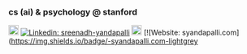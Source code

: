 ### cs (ai) & psychology @ stanford
<img src="https://cdn.jsdelivr.net/gh/devicons/devicon/icons/linkedin/linkedin-original.svg" width="20"/> [![Linkedin: sreenadh-yandapalli](https://img.shields.io/badge/-sreenadh--yandapalli-blue?style=flat-square&logo=Linkedin&logoColor=white&link=https://www.linkedin.com/in/sreenadh-yandapalli/)](https://www.linkedin.com/in/sreenadh-yandapalli/) <img src="https://cdn.jsdelivr.net/gh/devicons/devicon/icons/google/google-original.svg" width="20"/> [![Website: syandapalli.com](https://img.shields.io/badge/-syandapalli.com-lightgrey


